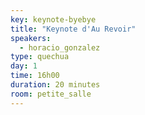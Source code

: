 ```yaml
---
key: keynote-byebye
title: "Keynote d'Au Revoir"
speakers:
  - horacio_gonzalez
type: quechua
day: 1
time: 16h00
duration: 20 minutes
room: petite_salle
---
```

